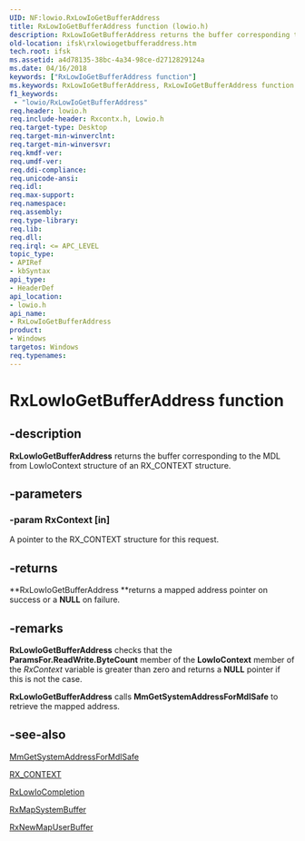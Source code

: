 ```yaml
---
UID: NF:lowio.RxLowIoGetBufferAddress
title: RxLowIoGetBufferAddress function (lowio.h)
description: RxLowIoGetBufferAddress returns the buffer corresponding to the MDL from LowIoContext structure of an RX_CONTEXT structure.
old-location: ifsk\rxlowiogetbufferaddress.htm
tech.root: ifsk
ms.assetid: a4d78135-38bc-4a34-98ce-d2712829124a
ms.date: 04/16/2018
keywords: ["RxLowIoGetBufferAddress function"]
ms.keywords: RxLowIoGetBufferAddress, RxLowIoGetBufferAddress function [Installable File System Drivers], ifsk.rxlowiogetbufferaddress, lowio/RxLowIoGetBufferAddress, rxref_b45afb50-cf03-4450-9e96-3d8f08392eb6.xml
f1_keywords:
 - "lowio/RxLowIoGetBufferAddress"
req.header: lowio.h
req.include-header: Rxcontx.h, Lowio.h
req.target-type: Desktop
req.target-min-winverclnt: 
req.target-min-winversvr: 
req.kmdf-ver: 
req.umdf-ver: 
req.ddi-compliance: 
req.unicode-ansi: 
req.idl: 
req.max-support: 
req.namespace: 
req.assembly: 
req.type-library: 
req.lib: 
req.dll: 
req.irql: <= APC_LEVEL
topic_type:
- APIRef
- kbSyntax
api_type:
- HeaderDef
api_location:
- lowio.h
api_name:
- RxLowIoGetBufferAddress
product:
- Windows
targetos: Windows
req.typenames: 
---
```


# RxLowIoGetBufferAddress function

## -description

**RxLowIoGetBufferAddress** returns the buffer corresponding to the MDL from LowIoContext structure of an RX_CONTEXT structure.

## -parameters

### -param RxContext [in]

A pointer to the RX_CONTEXT structure for this request.

## -returns

**RxLowIoGetBufferAddress **returns a mapped address pointer on success or a **NULL** on failure.

## -remarks

**RxLowIoGetBufferAddress** checks that the **ParamsFor.ReadWrite.ByteCount** member of the **LowIoContext** member of the *RxContext* variable is greater than zero and returns a **NULL** pointer if this is not the case.

**RxLowIoGetBufferAddress** calls **MmGetSystemAddressForMdlSafe** to retrieve the mapped address.

## -see-also

[MmGetSystemAddressForMdlSafe](https://docs.microsoft.com/windows-hardware/drivers/kernel/mm-bad-pointer)

[RX_CONTEXT](https://docs.microsoft.com/windows-hardware/drivers/ddi/rxcontx/ns-rxcontx-_rx_context)

[RxLowIoCompletion](https://docs.microsoft.com/windows-hardware/drivers/ddi/lowio/nf-lowio-rxlowiocompletion)

[RxMapSystemBuffer](https://docs.microsoft.com/windows-hardware/drivers/ddi/rxprocs/nf-rxprocs-rxmapsystembuffer)

[RxNewMapUserBuffer](https://docs.microsoft.com/windows-hardware/drivers/ifs/rxnewmapuserbuffer)
